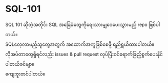 # SQL-101
SQL 101 ဆိုတဲ့အတိုင်း SQL အခြေခံတွေကိုရေးသားမျှဝေပေးသွားမည့် repo ဖြစ်ပါတယ်။ <br />
SQLလေ့လာမည့်သူတွေအတွက် အထောက်အကူဖြစ်စေဖို့ ရည်ရွယ်ထားပါတယ်။  လိုအပ်တာတွေရှိရင်လည်း issues & pull request လုပ်ပြီးဝင်ရောက်ဖြည့်စွက်ပေးနိုင်ပါတယ်ခင်ဗျာ။<br />
ကျေးဇူးတင်ပါတယ်။
